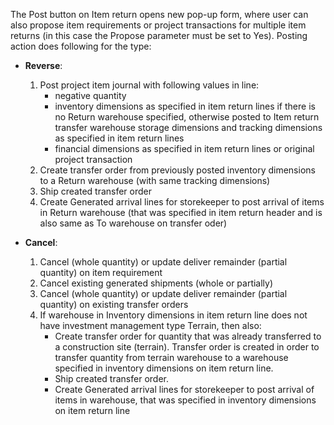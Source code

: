 The Post button on Item return opens new pop-up form, where user can also propose item requirements or project transactions for multiple item returns (in this case the Propose parameter must be set to Yes). Posting action does following for the type:
- **Reverse**:
   1. Post project item journal with following values in line:
      - negative quantity
      - inventory dimensions as specified in item return lines if there is no Return warehouse specified, otherwise posted to Item return transfer warehouse storage dimensions and tracking dimensions as specified in item return lines
      - financial dimensions as specified in item return lines or original project transaction
   1. Create transfer order from previously posted inventory dimensions to a Return warehouse (with same tracking dimensions)
   1. Ship created transfer order
   1. Create Generated arrival lines for storekeeper to post arrival of items in Return warehouse (that was specified in item return header and is also same as To warehouse on transfer oder)

- **Cancel**:
   1. Cancel (whole quantity) or update deliver remainder (partial quantity) on item requirement
   1. Cancel existing generated shipments (whole or partially)
   1. Cancel (whole quantity) or update deliver remainder (partial quantity) on existing transfer orders
   1. If warehouse in Inventory dimensions in item return line does not have investment management type Terrain, then also: 
      - Create transfer order for quantity that was already transferred to a construction site (terrain). Transfer order is created in order to transfer quantity from terrain warehouse to a warehouse specified in inventory dimensions on item return line.
      - Ship created transfer order.
      - Create Generated arrival lines for storekeeper to post arrival of items in warehouse, that was specified in inventory dimensions on item return line

